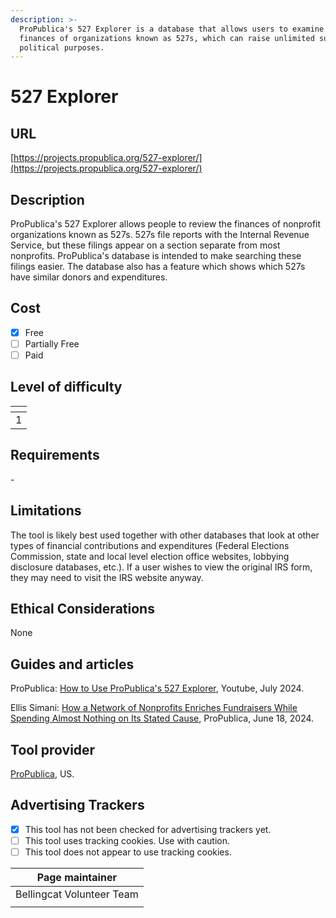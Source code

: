 ```yaml
---
description: >-
  ProPublica's 527 Explorer is a database that allows users to examine the
  finances of organizations known as 527s, which can raise unlimited sums for
  political purposes.
---
```


# 527 Explorer

## URL

[https://projects.propublica.org/527-explorer/](https://projects.propublica.org/527-explorer/)

## Description

ProPublica's 527 Explorer allows people to review the finances of nonprofit organizations known as 527s. 527s file reports with the Internal Revenue Service, but these filings appear on a section separate from most nonprofits. ProPublica's database is intended to make searching these filings easier. The database also has a feature which shows which 527s have similar donors and expenditures.

## Cost

* [x] Free
* [ ] Partially Free
* [ ] Paid

## Level of difficulty

<table><thead><tr><th data-type="rating" data-max="5"></th></tr></thead><tbody><tr><td>1</td></tr></tbody></table>

## Requirements

\-

## Limitations

The tool is likely best used together with other databases that look at other types of financial contributions and expenditures (Federal Elections Commission, state and local level election office websites, lobbying disclosure databases, etc.). If a user wishes to view the original IRS form, they may need to visit the IRS website anyway.

## Ethical Considerations

None

## Guides and articles

ProPublica: [How to Use ProPublica's 527 Explorer](https://www.youtube.com/watch?v=AOeMZUjVxtU), Youtube, July 2024.

Ellis Simani: [How a Network of Nonprofits Enriches Fundraisers While Spending Almost Nothing on Its Stated Cause](https://www.propublica.org/article/political-nonprofits-fundraising-ftc-irs-527s-pacs?), ProPublica, June 18, 2024.

## Tool provider

[ProPublica](https://www.propublica.org/about/), US.

## Advertising Trackers

* [x] This tool has not been checked for advertising trackers yet.
* [ ] This tool uses tracking cookies. Use with caution.
* [ ] This tool does not appear to use tracking cookies.

| Page maintainer           |
| ------------------------- |
| Bellingcat Volunteer Team |
|                           |
